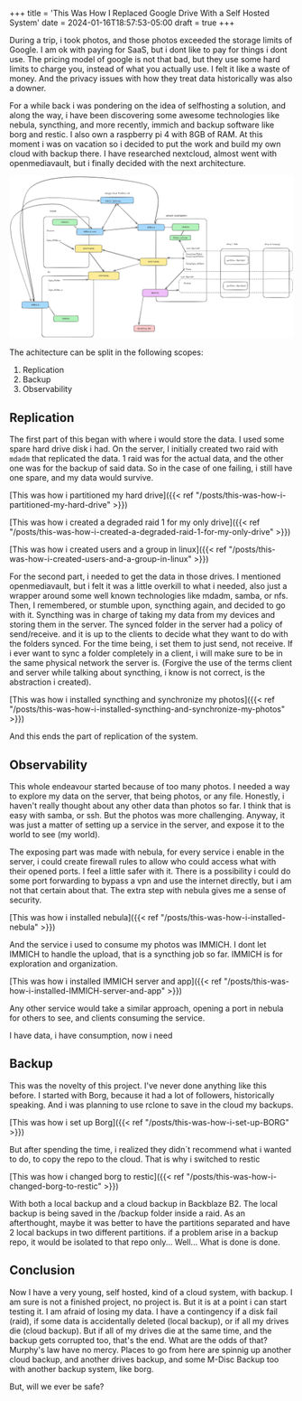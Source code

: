 +++
title = 'This Was How I Replaced Google Drive With a Self Hosted System'
date = 2024-01-16T18:57:53-05:00
draft = true
+++

During a trip, i took photos, and those photos exceeded the storage limits of Google. I am ok with paying for SaaS, but i dont like to pay for things i dont use. The pricing model of google is not that bad, but they use some hard limits to charge you, instead of what you actually use. I felt it like a waste of money. And the privacy issues with how they treat data historically was also a downer. 

For a while back i was pondering on the idea of selfhosting a solution, and along the way, i have been discovering some awesome technologies like nebula, syncthing, and more recently, immich and backup software like borg and restic. I also own a raspberry pi 4 with 8GB of RAM. 
At this moment i was on vacation so i decided to put the work and build my own cloud with backup there. I have researched nextcloud, almost went with openmediavault, but i finally decided with the next architecture. 

![Architecture diagram](images/self_hosted_arch.png)

The achitecture can be split in the following scopes:

1. Replication
2. Backup
3. Observability

## Replication

The first part of this began with where i would store the data. I used some spare hard drive disk i had. On the server, I initially created two raid with `mdadm` that replicated the data. 1 raid was for the actual data, and the other one was for the backup of said data. So in the case of one failing, i still have one spare, and my data would survive. 

[This was how i partitioned my hard drive]({{< ref "/posts/this-was-how-i-partitioned-my-hard-drive" >}})

[This was how i created a degraded raid 1 for my only drive]({{< ref "/posts/this-was-how-i-created-a-degraded-raid-1-for-my-only-drive" >}})

[This was how i created users and a group in linux]({{< ref "/posts/this-was-how-i-created-users-and-a-group-in-linux" >}})

For the second part, i needed to get the data in those drives. I mentioned openmediavault, but i felt it was a little overkill to what i needed, also just a wrapper around some well known technologies like mdadm, samba, or nfs. Then, I remembered, or stumble upon, syncthing again, and decided to go with it. Syncthing was in charge of taking my data from my devices and storing them in the server. The synced folder in the server had a policy of send/receive. and it is up to the clients to decide what they want to do with the folders synced. For the time being, i set them to just send, not receive. If i ever want to sync a folder completely in a client, i will make sure to be in the same physical network the server is. (Forgive the use of the terms client and server while talking about syncthing, i know is not correct, is the abstraction i created).

[This was how i installed syncthing and synchronize my photos]({{< ref "/posts/this-was-how-i-installed-syncthing-and-synchronize-my-photos" >}})

And this ends the part of replication of the system. 

## Observability

This whole endeavour started because of too many photos. I needed a way to explore my data on the server, that being photos, or any file. Honestly, i haven't really thought about any other data than photos so far. I think that is easy with samba, or ssh. But the photos was more challenging. Anyway, it was just a matter of setting up a service in the server, and expose it to the world to see (my world). 

The exposing part was made with nebula, for every service i enable in the server, i could create firewall rules to allow who could access what with their opened ports. I feel a little safer with it. There is a possibility i could do some port forwarding to bypass a vpn and use the internet directly, but i am not that certain about that. The extra step with nebula gives me a sense of security. 

[This was how i installed nebula]({{< ref "/posts/this-was-how-i-installed-nebula" >}})

And the service i used to consume my photos was IMMICH. I dont let IMMICH to handle the upload, that is a syncthing job so far. IMMICH is for exploration and organization. 

[This was how i installed IMMICH server and app]({{< ref "/posts/this-was-how-i-installed-IMMICH-server-and-app" >}})

Any other service would take a similar approach, opening a port in nebula for others to see, and clients consuming the service.

I have data, i have consumption, now i need

## Backup

This was the novelty of this project. I've never done anything like this before. I started with Borg, because it had a lot of followers, historically speaking. And i was planning to use rclone to save in the cloud my backups. 

[This was how i set up Borg]({{< ref "/posts/this-was-how-i-set-up-BORG" >}})

But after spending the time, i realized they didn´t recommend what i wanted to do, to copy the repo to the cloud. That is why i switched to restic

[This was how i changed borg to restic]({{< ref "/posts/this-was-how-i-changed-borg-to-restic" >}})

With both a local backup and a cloud backup in Backblaze B2. The local backup is being saved in the /backup folder inside a raid. As an afterthought, maybe it was better to have the partitions separated and have 2 local backups in two different partitions. if a problem arise in a backup repo, it would be isolated to that repo only... Well... What is done is done. 

## Conclusion

Now I have a very young, self hosted, kind of a cloud system, with backup. I am sure is not a finished project, no project is. But it is at a point i can start testing it. I am afraid of losing my data. I have a contingency if a disk fail (raid), if some data is accidentally deleted (local backup), or if all my drives die (cloud backup). But if all of my drives die at the same time, and the backup gets corrupted too, that's the end. What are the odds of that? Murphy's law have no mercy. Places to go from here are spinnig up another cloud backup, and another drives backup, and some M-Disc Backup too with another backup system, like borg. 

But, will we ever be safe? 
